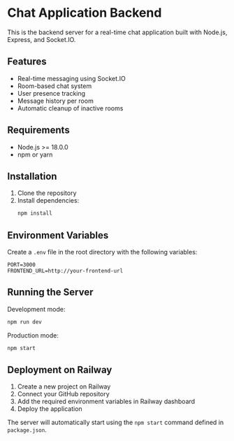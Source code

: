 # Chat Application Backend

This is the backend server for a real-time chat application built with Node.js, Express, and Socket.IO.

## Features

- Real-time messaging using Socket.IO
- Room-based chat system
- User presence tracking
- Message history per room
- Automatic cleanup of inactive rooms

## Requirements

- Node.js >= 18.0.0
- npm or yarn

## Installation

1. Clone the repository
2. Install dependencies:
   ```bash
   npm install
   ```

## Environment Variables

Create a `.env` file in the root directory with the following variables:

```env
PORT=3000
FRONTEND_URL=http://your-frontend-url
```

## Running the Server

Development mode:
```bash
npm run dev
```

Production mode:
```bash
npm start
```

## Deployment on Railway

1. Create a new project on Railway
2. Connect your GitHub repository
3. Add the required environment variables in Railway dashboard
4. Deploy the application

The server will automatically start using the `npm start` command defined in `package.json`.